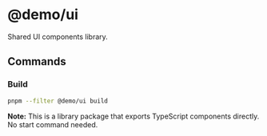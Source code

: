# @demo/ui

Shared UI components library.

## Commands

### Build
```bash
pnpm --filter @demo/ui build
```

**Note:** This is a library package that exports TypeScript components directly. No start command needed.